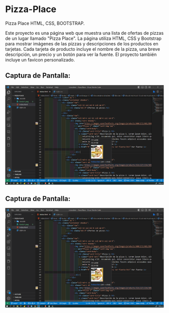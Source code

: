 # Pizza-Place
Pizza Place HTML, CSS, BOOTSTRAP.

Este proyecto es una página web que muestra una lista de ofertas de pizzas de un lugar llamado "Pizza Place". La página utiliza HTML, CSS y Bootstrap para mostrar imágenes de las pizzas y descripciones de los productos en tarjetas. Cada tarjeta de producto incluye el nombre de la pizza, una breve descripción, un precio y un botón para ver la fuente. El proyecto también incluye un favicon personalizado.

## Captura de Pantalla:

![](fondo0.png)

## Captura de Pantalla:

![](fondo0.png)
